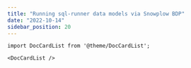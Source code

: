 ```yaml
---
title: "Running sql-runner data models via Snowplow BDP"
date: "2022-10-14"
sidebar_position: 20
---
```


```mdx-code-block
import DocCardList from '@theme/DocCardList';

<DocCardList />
```